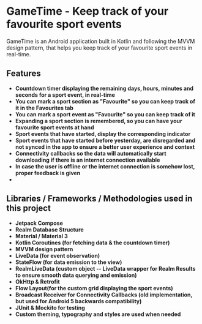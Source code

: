 # GameTime - Keep track of your favourite sport events

GameTime is an Android application built in Kotlin and following the MVVM design pattern, that helps you keep track of your favourite sport events in real-time. 

## Features
- **Countdown timer displaying the remaining days, hours, minutes and seconds for a sport event, in real-time**
- **You can mark a sport section as "Favourite" so you can keep track of it in the Favourites tab**
- **You can mark a sport event as "Favourite" so you can keep track of it**
- **Expanding a sport section is remembered, so you can have your favourite sport events at hand**
- **Sport events that have started, display the corresponding indicator**
- **Sport events that have started before yesterday, are disregarded and not synced in the app to ensure a better user experience and context**
- **Connectivity callbacks so the data will automatically start downloading if there is an internet connection available**
- **In case the user is offline or the internet connection is somehow lost, proper feedback is given**
- 

## Libraries / Frameworks / Methodologies used in this project

- **Jetpack Compose**
- **Realm Database Structure**
- **Material / Material 3**
- **Kotlin Coroutines (for fetching data & the countdown timer)**
- **MVVM design pattern**
- **LiveData (for event observation)**
- **StateFlow (for data emission to the view)**
- **RealmLiveData (custom object -- LiveData wrapper for Realm Results to ensure smooth data querying and emission)**
- **OkHttp & Retrofit**
- **Flow Layout(for the custom grid displaying the sport events)**
- **Broadcast Receiver for Connectivity Callbacks (old implementation, but used for Android 5 backwards compatibility)**
- **JUnit & Mockito for testing**
- **Custom theming, typography and styles are used when needed**

